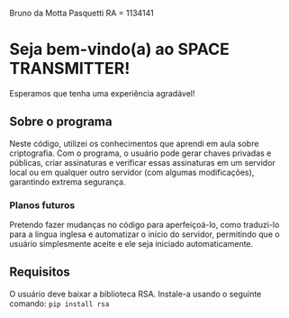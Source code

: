 
Bruno da Motta Pasquetti 
RA = 1134141
<!DOCTYPE html>
<html lang="pt-BR">
<head>
    <meta charset="UTF-8">
    <meta name="viewport" content="width=device-width, initial-scale=1.0">

<h1>Seja bem-vindo(a) ao SPACE TRANSMITTER!</h1>
<p>Esperamos que tenha uma experiência agradável!</p>
<h2>Sobre o programa</h2>
<p>Neste código, utilizei os conhecimentos que aprendi em aula sobre criptografia. Com o programa, o usuário pode gerar chaves privadas e públicas, criar assinaturas e verificar essas assinaturas em um servidor local ou em qualquer outro servidor (com algumas modificações), garantindo extrema segurança.</p>
<h3>Planos futuros</h3>
<p>Pretendo fazer mudanças no código para aperfeiçoá-lo, como traduzi-lo para a língua inglesa e automatizar o início do servidor, permitindo que o usuário simplesmente aceite e ele seja iniciado automaticamente.</p>
<h2>Requisitos</h2>
<p>O usuário deve baixar a biblioteca RSA. Instale-a usando o seguinte comando: <code>pip install rsa</code></p>
</body>
</html>


